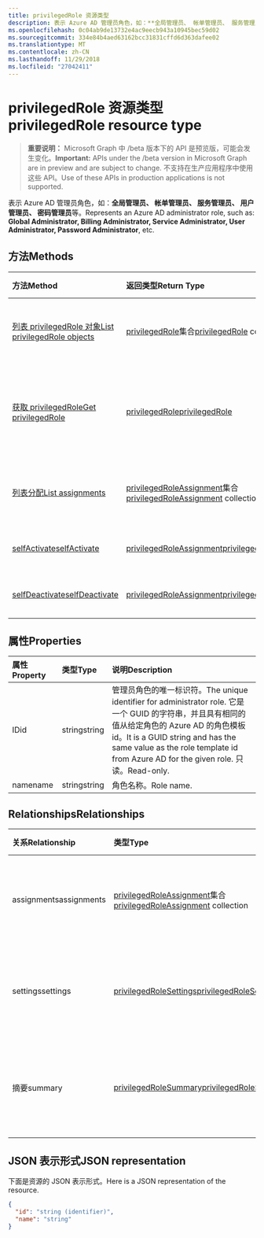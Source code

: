 ```yaml
---
title: privilegedRole 资源类型
description: 表示 Azure AD 管理员角色，如：**全局管理员、 帐单管理员、 服务管理员、 用户管理员、 密码管理员**等。
ms.openlocfilehash: 0c04ab9de13732e4ac9eecb943a10945bec59d02
ms.sourcegitcommit: 334e84b4aed63162bcc31831cffd6d363dafee02
ms.translationtype: MT
ms.contentlocale: zh-CN
ms.lasthandoff: 11/29/2018
ms.locfileid: "27042411"
---
```

# <a name="privilegedrole-resource-type"></a><span data-ttu-id="5385a-103">privilegedRole 资源类型</span><span class="sxs-lookup"><span data-stu-id="5385a-103">privilegedRole resource type</span></span>

> <span data-ttu-id="5385a-104">**重要说明：** Microsoft Graph 中 /beta 版本下的 API 是预览版，可能会发生变化。</span><span class="sxs-lookup"><span data-stu-id="5385a-104">**Important:** APIs under the /beta version in Microsoft Graph are in preview and are subject to change.</span></span> <span data-ttu-id="5385a-105">不支持在生产应用程序中使用这些 API。</span><span class="sxs-lookup"><span data-stu-id="5385a-105">Use of these APIs in production applications is not supported.</span></span>

<span data-ttu-id="5385a-106">表示 Azure AD 管理员角色，如：**全局管理员、 帐单管理员、 服务管理员、 用户管理员、 密码管理员**等。</span><span class="sxs-lookup"><span data-stu-id="5385a-106">Represents an Azure AD administrator role, such as: **Global Administrator, Billing Administrator, Service Administrator, User Administrator, Password Administrator**, etc.</span></span>


## <a name="methods"></a><span data-ttu-id="5385a-107">方法</span><span class="sxs-lookup"><span data-stu-id="5385a-107">Methods</span></span>

| <span data-ttu-id="5385a-108">方法</span><span class="sxs-lookup"><span data-stu-id="5385a-108">Method</span></span>           | <span data-ttu-id="5385a-109">返回类型</span><span class="sxs-lookup"><span data-stu-id="5385a-109">Return Type</span></span>    |<span data-ttu-id="5385a-110">说明</span><span class="sxs-lookup"><span data-stu-id="5385a-110">Description</span></span>|
|:---------------|:--------|:----------|
|[<span data-ttu-id="5385a-111">列表 privilegedRole 对象</span><span class="sxs-lookup"><span data-stu-id="5385a-111">List privilegedRole objects</span></span>](../api/privilegedrole-list.md) | <span data-ttu-id="5385a-112">[privilegedRole](privilegedrole.md)集合</span><span class="sxs-lookup"><span data-stu-id="5385a-112">[privilegedRole](privilegedrole.md) collection</span></span>|<span data-ttu-id="5385a-113">获取 privilegedRole 的集合。</span><span class="sxs-lookup"><span data-stu-id="5385a-113">Get the collection of privilegedRole.</span></span>|
|[<span data-ttu-id="5385a-114">获取 privilegedRole</span><span class="sxs-lookup"><span data-stu-id="5385a-114">Get privilegedRole</span></span>](../api/privilegedrole-get.md) | [<span data-ttu-id="5385a-115">privilegedRole</span><span class="sxs-lookup"><span data-stu-id="5385a-115">privilegedRole</span></span>](privilegedrole.md) |<span data-ttu-id="5385a-116">读取属性和 privilegedRole 对象的关系。</span><span class="sxs-lookup"><span data-stu-id="5385a-116">Read properties and relationships of privilegedRole object.</span></span>|
|[<span data-ttu-id="5385a-117">列表分配</span><span class="sxs-lookup"><span data-stu-id="5385a-117">List assignments</span></span>](../api/privilegedrole-list-assignments.md) |<span data-ttu-id="5385a-118">[privilegedRoleAssignment](privilegedroleassignment.md)集合</span><span class="sxs-lookup"><span data-stu-id="5385a-118">[privilegedRoleAssignment](privilegedroleassignment.md) collection</span></span>| <span data-ttu-id="5385a-119">获取此角色分配对象集合。</span><span class="sxs-lookup"><span data-stu-id="5385a-119">Get a assignment object collection for this role.</span></span>|
|[<span data-ttu-id="5385a-120">selfActivate</span><span class="sxs-lookup"><span data-stu-id="5385a-120">selfActivate</span></span>](../api/privilegedrole-selfactivate.md)|[<span data-ttu-id="5385a-121">privilegedRoleAssignment</span><span class="sxs-lookup"><span data-stu-id="5385a-121">privilegedRoleAssignment</span></span>](privilegedroleassignment.md)|<span data-ttu-id="5385a-122">激活分配的角色。</span><span class="sxs-lookup"><span data-stu-id="5385a-122">Activate the assigned role.</span></span>|
|[<span data-ttu-id="5385a-123">selfDeactivate</span><span class="sxs-lookup"><span data-stu-id="5385a-123">selfDeactivate</span></span>](../api/privilegedrole-selfdeactivate.md)|[<span data-ttu-id="5385a-124">privilegedRoleAssignment</span><span class="sxs-lookup"><span data-stu-id="5385a-124">privilegedRoleAssignment</span></span>](privilegedroleassignment.md)|<span data-ttu-id="5385a-125">停用分配的角色。</span><span class="sxs-lookup"><span data-stu-id="5385a-125">Deactivate the assigned role.</span></span>|

## <a name="properties"></a><span data-ttu-id="5385a-126">属性</span><span class="sxs-lookup"><span data-stu-id="5385a-126">Properties</span></span>
| <span data-ttu-id="5385a-127">属性</span><span class="sxs-lookup"><span data-stu-id="5385a-127">Property</span></span>     | <span data-ttu-id="5385a-128">类型</span><span class="sxs-lookup"><span data-stu-id="5385a-128">Type</span></span>   |<span data-ttu-id="5385a-129">说明</span><span class="sxs-lookup"><span data-stu-id="5385a-129">Description</span></span>|
|:---------------|:--------|:----------|
|<span data-ttu-id="5385a-130">ID</span><span class="sxs-lookup"><span data-stu-id="5385a-130">id</span></span>|<span data-ttu-id="5385a-131">string</span><span class="sxs-lookup"><span data-stu-id="5385a-131">string</span></span>|<span data-ttu-id="5385a-132">管理员角色的唯一标识符。</span><span class="sxs-lookup"><span data-stu-id="5385a-132">The unique identifier for administrator role.</span></span> <span data-ttu-id="5385a-133">它是一个 GUID 的字符串，并且具有相同的值从给定角色的 Azure AD 的角色模板 id。</span><span class="sxs-lookup"><span data-stu-id="5385a-133">It is a GUID string and has the same value as the role template id from Azure AD for the given role.</span></span> <span data-ttu-id="5385a-134">只读。</span><span class="sxs-lookup"><span data-stu-id="5385a-134">Read-only.</span></span>|
|<span data-ttu-id="5385a-135">name</span><span class="sxs-lookup"><span data-stu-id="5385a-135">name</span></span>|<span data-ttu-id="5385a-136">string</span><span class="sxs-lookup"><span data-stu-id="5385a-136">string</span></span>|<span data-ttu-id="5385a-137">角色名称。</span><span class="sxs-lookup"><span data-stu-id="5385a-137">Role name.</span></span>|

## <a name="relationships"></a><span data-ttu-id="5385a-138">Relationships</span><span class="sxs-lookup"><span data-stu-id="5385a-138">Relationships</span></span>
| <span data-ttu-id="5385a-139">关系</span><span class="sxs-lookup"><span data-stu-id="5385a-139">Relationship</span></span> | <span data-ttu-id="5385a-140">类型</span><span class="sxs-lookup"><span data-stu-id="5385a-140">Type</span></span>   |<span data-ttu-id="5385a-141">说明</span><span class="sxs-lookup"><span data-stu-id="5385a-141">Description</span></span>|
|:---------------|:--------|:----------|
|<span data-ttu-id="5385a-142">assignments</span><span class="sxs-lookup"><span data-stu-id="5385a-142">assignments</span></span>|<span data-ttu-id="5385a-143">[privilegedRoleAssignment](privilegedroleassignment.md)集合</span><span class="sxs-lookup"><span data-stu-id="5385a-143">[privilegedRoleAssignment](privilegedroleassignment.md) collection</span></span>| <span data-ttu-id="5385a-144">此角色分配。</span><span class="sxs-lookup"><span data-stu-id="5385a-144">The assignments for this role.</span></span> <span data-ttu-id="5385a-145">只读。</span><span class="sxs-lookup"><span data-stu-id="5385a-145">Read-only.</span></span> <span data-ttu-id="5385a-146">可为 Null。</span><span class="sxs-lookup"><span data-stu-id="5385a-146">Nullable.</span></span>|
|<span data-ttu-id="5385a-147">settings</span><span class="sxs-lookup"><span data-stu-id="5385a-147">settings</span></span>|[<span data-ttu-id="5385a-148">privilegedRoleSettings</span><span class="sxs-lookup"><span data-stu-id="5385a-148">privilegedRoleSettings</span></span>](privilegedrolesettings.md)| <span data-ttu-id="5385a-149">此角色的设置。</span><span class="sxs-lookup"><span data-stu-id="5385a-149">The settings for this role.</span></span> <span data-ttu-id="5385a-150">只读。</span><span class="sxs-lookup"><span data-stu-id="5385a-150">Read-only.</span></span> <span data-ttu-id="5385a-151">可为 Null。</span><span class="sxs-lookup"><span data-stu-id="5385a-151">Nullable.</span></span>|
|<span data-ttu-id="5385a-152">摘要</span><span class="sxs-lookup"><span data-stu-id="5385a-152">summary</span></span>|[<span data-ttu-id="5385a-153">privilegedRoleSummary</span><span class="sxs-lookup"><span data-stu-id="5385a-153">privilegedRoleSummary</span></span>](privilegedrolesummary.md)| <span data-ttu-id="5385a-154">此角色的摘要信息。</span><span class="sxs-lookup"><span data-stu-id="5385a-154">The summary information for this role.</span></span> <span data-ttu-id="5385a-155">只读。</span><span class="sxs-lookup"><span data-stu-id="5385a-155">Read-only.</span></span> <span data-ttu-id="5385a-156">可为 Null。</span><span class="sxs-lookup"><span data-stu-id="5385a-156">Nullable.</span></span>|

## <a name="json-representation"></a><span data-ttu-id="5385a-157">JSON 表示形式</span><span class="sxs-lookup"><span data-stu-id="5385a-157">JSON representation</span></span>

<span data-ttu-id="5385a-158">下面是资源的 JSON 表示形式。</span><span class="sxs-lookup"><span data-stu-id="5385a-158">Here is a JSON representation of the resource.</span></span>

<!-- {
  "blockType": "resource",
  "optionalProperties": [

  ],
  "@odata.type": "microsoft.graph.privilegedRole"
}-->

```json
{
  "id": "string (identifier)",
  "name": "string"
}

```

<!-- uuid: 8fcb5dbc-d5aa-4681-8e31-b001d5168d79
2015-10-25 14:57:30 UTC -->
<!-- {
  "type": "#page.annotation",
  "description": "privilegedRole resource",
  "keywords": "",
  "section": "documentation",
  "tocPath": ""
}-->